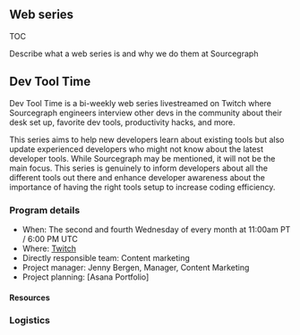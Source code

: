 ## Web series

TOC

Describe what a web series is and why we do them at Sourcegraph

## Dev Tool Time

Dev Tool Time is a bi-weekly web series livestreamed on Twitch where Sourcegraph engineers interview other devs in the community about their desk set up, favorite dev tools, productivity hacks, and more. 

This series aims to help new developers learn about existing tools but also update experienced developers who might not know about the latest developer tools. While Sourcegraph may be mentioned, it will not be the main focus. This series is genuinely to inform developers about all the different tools out there and enhance developer awareness about the importance of having the right tools setup to increase coding efficiency.

### Program details 

- When: The second and fourth Wednesday of every month at 11:00am PT / 6:00 PM UTC 
- Where: [Twitch](https://www.twitch.tv/sourcegraph/)
- Directly responsible team: Content marketing 
- Project manager: Jenny Bergen, Manager, Content Marketing  
- Project planning: [Asana Portfolio] 

#### Resources 

### Logistics 


